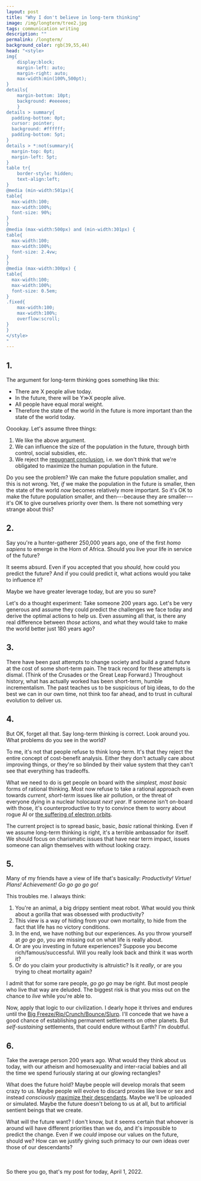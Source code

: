 ```yaml
---
layout: post
title: "Why I don't believe in long-term thinking"
image: /img/longterm/tree2.jpg
tags: communication writing
description: ""
permalink: /longterm/
background_color: rgb(39,55,44)
head: "<style>
img{
    display:block;
    margin-left: auto;
    margin-right: auto;
    max-width:min(100%,500pt);
}
details{
    margin-bottom: 10pt;
    background: #eeeeee;
    }
details > summary{
  padding-bottom: 0pt;
  cursor: pointer;
  background: #ffffff;
  padding-bottom: 5pt;
}
details > *:not(summary){
  margin-top: 0pt;
  margin-left: 5pt;
}
table tr{
    border-style: hidden;
    text-align:left;
}
@media (min-width:501px){
table{
  max-width:100;
  max-width:100%;
  font-size: 90%;
}
}
@media (max-width:500px) and (min-width:301px) {
table{
  max-width:100;
  max-width:100%;
  font-size: 2.4vw;
}
}
@media (max-width:300px) {
table{
  max-width:100;
  max-width:100%;
  font-size: 0.5em;
}
.fixed{
    max-width:100;
    max-width:100%;
    overflow:scroll;
}
}
</style>
"
---
```


## 1.

The argument for long-term thinking goes something like this:

* There are X people alive today.
* In the future, there will be Y≫X people alive.
* All people have equal moral weight.
* Therefore the state of the world in the future is more important than the state of the world today.

Ooookay. Let's assume three things:

1.  We like the above argument.
2.  We can influence the size of the population in the future, through birth control, social subsidies, etc.
3.  We reject the [repugnant conclusion](https://en.wikipedia.org/wiki/Mere_addition_paradox), i.e. we don't think that we're obligated to maximize the human population in the future.

Do you see the problem? We can make the future population smaller, and this is not wrong. Yet, *if* we make the population in the future is smaller, then the state of the world *now* becomes relatively more important. So it's OK to make the future population smaller, and then---because they are smaller---it's OK to give ourselves priority over them. Is there not something very strange about this?

## 2.

Say you're a hunter-gatherer 250,000 years ago, one of the first *homo sapiens* to emerge in the Horn of Africa. Should you live your life in service of the future?

It seems absurd. Even if you accepted that you *should*, how could you predict the future? And if you could predict it, what actions would you take to influence it?

Maybe we have greater leverage today, but are you so sure?

Let's do a thought experiment: Take someone 200 years ago. Let's be very generous and assume they could predict the challenges we face today and derive the optimal actions to help us. Even assuming all that, is there any real difference between *those* actions, and what they would take to make the world better just 180 years ago?

## 3.

There have been past attempts to change society and build a grand future at the cost of some short-term pain. The track record for these attempts is dismal. (Think of the Crusades or the Great Leap Forward.) Throughout history, what has actually worked has been short-term, humble incrementalism. The past teaches us to be suspicious of big ideas, to do the best we can in our own time, not think too far ahead, and to trust in cultural evolution to deliver us.

## 4.

But OK, forget all that. Say long-term thinking is correct. Look around you. What problems do you see in the world?

To me, it's not that people refuse to think long-term. It's that they reject the entire concept of cost-benefit analysis. Either they don't actually care about improving things, or they're so blinded by their value system that they can't see that everything has tradeoffs.

What we need to do is get people on board with the *simplest, most basic* forms of rational thinking. Most now refuse to take a rational approach even towards *current*, *short-term* issues like air pollution, or the threat of everyone dying in a nuclear holocaust *next year*. If someone isn't on-board with those, it's counterproductive to try to convince them to worry about rogue AI or [the suffering of electron orbits](https://reducing-suffering.org/is-there-suffering-in-fundamental-physics/).

The current project is to spread basic, basic, *basic* rational thinking. Even if we assume long-term thinking is right, it's a terrible ambassador for itself. We should focus on charismatic issues that have near term impact, issues someone can align themselves with without looking crazy.

## 5.

Many of my friends have a view of life that's basically: *Productivity! Virtue! Plans! Achievement! Go go go go go!*

This troubles me. I always think:

1. You're an animal, a big drippy sentient meat robot. What would you think about a gorilla that was obsessed with productivity?
2. This view is a way of hiding from your own mortality, to hide from the fact that life has no victory conditions.
3. In the end, we have nothing but our experiences. As you throw yourself at *go go go*, you are missing out on what life is really about.
4. Or are you investing in future experiences? Suppose you become rich/famous/successful. Will you really look back and think it was worth it?
5. Or do you claim your productivity is altruistic? Is it *really*, or are you trying to cheat mortality again?

I admit that for some rare people, *go go go* may be right. But most people who live that way are deluded. The biggest risk is that you miss out on the chance to *live* while you're able to.

Now, apply that logic to our civilization. I dearly hope it thrives and endures until the [Big Freeze/Rip/Crunch/Bounce/Slurp](https://en.wikipedia.org/wiki/Ultimate_fate_of_the_universe). I'll concede that we have a good chance of establishing permanent settlements on other planets. But *self-sustaining* settlements, that could endure without Earth? I'm doubtful.

## 6.

Take the average person 200 years ago. What would they think about us today, with our atheism and homosexuality and inter-racial babies and all the time we spend furiously staring at our glowing rectangles?

What does the future hold? Maybe people will develop morals that seem crazy to us. Maybe people will evolve to discard proxies like love or sex and instead *consciously* [maximize their descendants](https://www.overcomingbias.com/2021/12/on-evolved-values.html). Maybe we'll be uploaded or simulated. Maybe the future doesn't belong to us at all, but to artificial sentient beings that we create.

What will the future want? I don't know, but it seems certain that whoever is around will have different priorities than we do, and it's impossible to predict the change. Even if we *could* impose our values on the future, should we? How can we justify giving such primacy to our own ideas over those of our descendants?


<br>
<br>
So there you go, that's my post for today, April 1, 2022.
